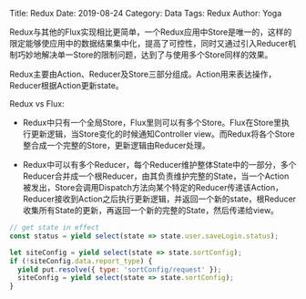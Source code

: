 Title: Redux
Date: 2019-08-24
Category: Data
Tags: Redux
Author: Yoga

Redux与其他的Flux实现相比更简单，一个Redux应用中Store是唯一的，这样的限定能够使应用中的数据结果集中化，提高了可控性，同时又通过引入Reducer机制巧妙地解决单一Store的限制问题，达到了与使用多个Store同样的效果。

Redux主要由Action、Reducer及Store三部分组成。Action用来表达操作，Reducer根据Action更新state。

Redux vs Flux:

* Redux中只有一个全局Store，Flux里则可以有多个Store。Flux在Store里执行更新逻辑，当Store变化的时候通知Controller view。而Redux将各个Store整合成一个完整的Store，更新逻辑由Reducer处理。

* Redux中可以有多个Reducer，每个Reducer维护整体State中的一部分，多个Reducer合并成一个根Reducer，由其负责维护完整的State，当一个Action被发出，Store会调用Dispatch方法向某个特定的Reducer传递该Action，Reducer接收到Action之后执行更新逻辑，并返回一个新的state，根Reducer收集所有State的更新，再返回一个新的完整的State，然后传递给view。


```js
// get state in effect
const status = yield select(state => state.user.saveLogin.status);

let siteConfig = yield select(state => state.sortConfig);
if (!siteConfig.data.report_type) {
  yield put.resolve({ type: 'sortConfig/request' });
  siteConfig = yield select(state => state.sortConfig);
}
```
